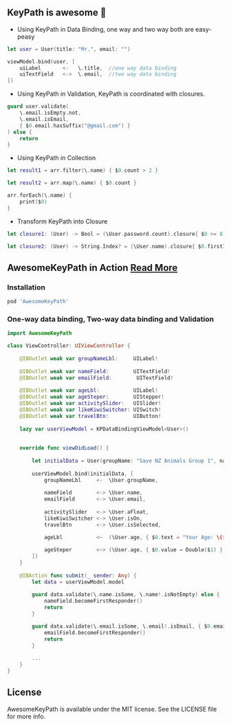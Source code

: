 ## KeyPath is awesome 🤟


* Using KeyPath in Data Binding, one way and two way both are easy-peasy

```swift
let user = User(title: "Mr.", email: "")

viewModel.bind(user, [
    uiLabel       <-   \.title,  //one way data binding
    uiTextField   <->  \.email,  //two way data binding
])
```

* Using KeyPath in Validation, KeyPath is coordinated with closures.

```swift
guard user.validate(
	\.email.isEmpty.not, 
	\.email.isEmail, 
	{ $0.email.hasSuffix("@gmail.com") }
) else {    
    return
}
```

* Using KeyPath in Collection

```swift
let result1 = arr.filter(\.name) { $0.count > 2 }

let result2 = arr.map(\.name) { $0.count }

arr.forEach(\.name) {
    print($0)
}
```

* Transform KeyPath into Closure

```swift
let closure1: (User) -> Bool = (\User.password.count).closure{ $0 >= 8 && $0 <= 20 }

let closure2: (User) -> String.Index? = (\User.name).closure{ $0.firstIndex(of: "T") }
```

## AwesomeKeyPath in Action [Read More](document.md)

### Installation

```ruby
pod 'AwesomeKeyPath'
```

### One-way data binding, Two-way data binding and Validation

```swift
import AwesomeKeyPath

class ViewController: UIViewController {
    
    @IBOutlet weak var groupNameLbl:     UILabel!
    
    @IBOutlet weak var nameField:        UITextField!
    @IBOutlet weak var emailField:        UITextField!
    
    @IBOutlet weak var ageLbl:           UILabel!
    @IBOutlet weak var ageSteper:        UIStepper!
    @IBOutlet weak var activitySlider:   UISlider!
    @IBOutlet weak var likeKiwiSwitcher: UISwitch!
    @IBOutlet weak var travelBtn:        UIButton!
    
    lazy var userViewModel = KPDataBindingViewModel<User>()
    
    
    override func viewDidLoad() {
        
        let initialData = User(groupName: "Save NZ Animals Group 1", name: "Tonny")
        
        userViewModel.bind(initialData, [
            groupNameLbl     <-  \User.groupName,
         
            nameField        <-> \User.name,
            emailField       <-> \User.email,
	    
            activitySlider   <-> \User.aFloat,
            likeKiwiSwitcher <-> \User.isOn,
            travelBtn        <-> \User.isSelected,

            ageLbl           <~  (\User.age, { $0.text = "Your Age: \($1)" }),
            
            ageSteper        <~> (\User.age, { $0.value = Double($1) }, { view, _ in Int(view.value) }),
        ])
    }
    
    @IBAction func submit(_ sender: Any) {
        let data = userViewModel.model
    
        guard data.validate(\.name.isSome, \.name!.isNotEmpty) else {
            nameField.becomeFirstResponder()
            return
        }

        guard data.validate(\.email.isSome, \.email!.isEmail, { $0.email!.count > 5 }) else {
            emailField.becomeFirstResponder()
            return
        }
		
        ...
    }
}
```

## License

AwesomeKeyPath is available under the MIT license. See the LICENSE file for more info.
